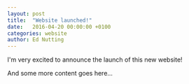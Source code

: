 ```yaml
---
layout: post
title:  "Website launched!"
date:   2016-04-20 00:00:00 +0100
categories: website
author: Ed Nutting
---
```


I'm very excited to announce the launch of this new website!

And some more content goes here...
